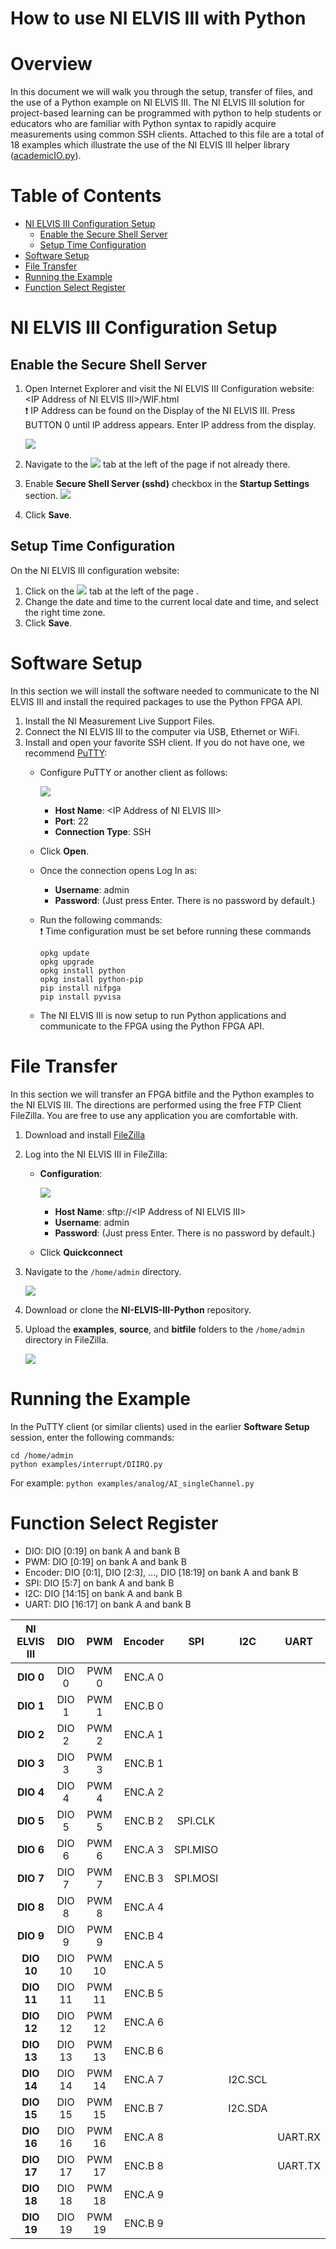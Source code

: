 How to use NI ELVIS III with Python
=======  
# Overview
In this document we will walk you through the setup, transfer of files, and the use of a Python example on NI ELVIS III. The NI ELVIS III solution for project-based learning can be programmed with python to help students or educators who are familiar with Python syntax to rapidly acquire measurements using common SSH clients. Attached to this file are a total of 18 examples which illustrate the use of the NI ELVIS III helper library ([academicIO.py](https://github.com/ni-kismet/NI-ELVIS-III-Python/blob/master/source/nielvisiii/academicIO.py)).

# Table of Contents
- [NI ELVIS III Configuration Setup](#ni-elvis-iii-configuration-setup)
  * [Enable the Secure Shell Server](#enable-the-secure-shell-server)
  * [Setup Time Configuration](#setup-time-configuration)
- [Software Setup](#software-setup)
- [File Transfer](#file-transfer)
- [Running the Example](#running-the-example)
- [Function Select Register](#function-select-register)

# NI ELVIS III Configuration Setup

## Enable the Secure Shell Server
1. Open Internet Explorer and visit the NI ELVIS III Configuration website: \<IP Address of NI ELVIS III\>/WIF.html<br />
  :exclamation: IP Address can be found on the Display of the NI ELVIS III. Press BUTTON 0 until IP address appears. Enter IP address from the display.<br />

      ![](https://github.com/ni-kismet/NI-ELVIS-III-Python/blob/master/docs/resource/IPaddress.jpg)
  
2. Navigate to the ![](https://github.com/ni-kismet/NI-ELVIS-III-Python/blob/master/docs/resource/system_configuration.png) tab at the left of the page if not already there.
3. Enable **Secure Shell Server (sshd)** checkbox in the **Startup Settings** section.
    ![](https://github.com/ni-kismet/NI-ELVIS-III-Python/blob/master/docs/resource/sshd.png)
4. Click **Save**.

## Setup Time Configuration
On the NI ELVIS III configuration website:
1. Click on the ![](https://github.com/ni-kismet/NI-ELVIS-III-Python/blob/master/docs/resource/time_configuration.png) tab at the left of the page .
2. Change the date and time to the current local date and time, and select the right time zone.
3. Click **Save**.

# Software Setup

In this section we will install the software needed to communicate to the NI ELVIS III and install the required packages to use the Python FPGA API.
1. Install the NI Measurement Live Support Files.
2. Connect the NI ELVIS III to the computer via USB, Ethernet or WiFi.
3. Install and open your favorite SSH client. If you do not have one, we recommend [PuTTY](https://the.earth.li/~sgtatham/putty/latest/w32/putty.exe): 
    - Configure PuTTY or another client as follows:
    
        ![](https://github.com/ni-kismet/NI-ELVIS-III-Python/blob/master/docs/resource/putty.png)
        
        - **Host Name**: \<IP Address of NI ELVIS III\>
        - **Port**: 22
        - **Connection Type**: SSH
    - Click **Open**.
    - Once the connection opens Log In as:
       - **Username**: admin
       - **Password**: (Just press Enter. There is no password by default.)
    - Run the following commands:<br />
       :exclamation: Time configuration must be set before running these commands
        ```
        opkg update
        opkg upgrade
        opkg install python
        opkg install python-pip
        pip install nifpga
        pip install pyvisa
        ```
    - The NI ELVIS III is now setup to run Python applications and communicate to the FPGA using the Python FPGA API.

# File Transfer

In this section we will transfer an FPGA bitfile and the Python examples to the NI ELVIS III. The directions are performed using the free FTP Client FileZilla. You are free to use any application you are comfortable with.
1. Download and install [FileZilla](https://filezilla-project.org/download.php)
2. Log into the NI ELVIS III in FileZilla:
    - **Configuration**:
        
        ![](https://github.com/ni-kismet/NI-ELVIS-III-Python/blob/master/docs/resource/filezilla.png)
        
        - **Host Name**: sftp://\<IP Address of NI ELVIS III\>
        - **Username**: admin
        - **Password**: (Just press Enter. There is no password by default.)
    - Click **Quickconnect**
3. Navigate to the `/home/admin` directory.
    
    ![](https://github.com/ni-kismet/NI-ELVIS-III-Python/blob/master/docs/resource/home_directory.png)
    
4. Download or clone the **NI-ELVIS-III-Python** repository.
5. Upload the **examples**, **source**, and **bitfile** folders to the `/home/admin` directory in FileZilla.

    ![](https://github.com/ni-kismet/NI-ELVIS-III-Python/blob/master/docs/resource/examples_directory.png)

# Running the Example

In the PuTTY client (or similar clients) used in the earlier **Software Setup** session, enter the following commands:
```
cd /home/admin
python examples/interrupt/DIIRQ.py
```
For example: `python examples/analog/AI_singleChannel.py`

# Function Select Register

- DIO:      DIO [0:19] on bank A and bank B
- PWM:      DIO [0:19] on bank A and bank B
- Encoder:  DIO [0:1], DIO [2:3], …, DIO [18:19] on bank A and bank B
- SPI:      DIO [5:7] on bank A and bank B
- I2C:      DIO [14:15] on bank A and bank B
- UART:     DIO [16:17]  on bank A and bank B

|**NI ELVIS III**| DIO | PWM | Encoder | SPI | I2C | UART | 
|:--------------:|:-----------:|:-----------:|:---------------:|:-----------:|:------------------------:|:----------:| 
| **DIO 0**      | DIO 0       | PWM 0       | ENC.A 0         |             |                          |            | 
| **DIO 1**      | DIO 1       | PWM 1       | ENC.B 0         |             |                          |            | 
| **DIO 2**      | DIO 2       | PWM 2       | ENC.A 1         |             |                          |            | 
| **DIO 3**      | DIO 3       | PWM 3       | ENC.B 1         |             |                          |            | 
| **DIO 4**      | DIO 4       | PWM 4       | ENC.A 2         |             |                          |            | 
| **DIO 5**      | DIO 5       | PWM 5       | ENC.B 2         | SPI.CLK     |                          |            | 
| **DIO 6**      | DIO 6       | PWM 6       | ENC.A 3         | SPI.MISO    |                          |            | 
| **DIO 7**      | DIO 7       | PWM 7       | ENC.B 3         | SPI.MOSI    |                          |            | 
| **DIO 8**      | DIO 8       | PWM 8       | ENC.A 4         |             |                          |            | 
| **DIO 9**      | DIO 9       | PWM 9       | ENC.B 4         |             |                          |            | 
| **DIO 10**     | DIO 10      | PWM 10      | ENC.A 5         |             |                          |            | 
| **DIO 11**     | DIO 11      | PWM 11      | ENC.B 5         |             |                          |            | 
| **DIO 12**     | DIO 12      | PWM 12      | ENC.A 6         |             |                          |            | 
| **DIO 13**     | DIO 13      | PWM 13      | ENC.B 6         |             |                          |            | 
| **DIO 14**     | DIO 14      | PWM 14      | ENC.A 7         |             | I2C.SCL                  |            | 
| **DIO 15**     | DIO 15      | PWM 15      | ENC.B 7         |             | I2C.SDA                  |            | 
| **DIO 16**     | DIO 16      | PWM 16      | ENC.A 8         |             |                          | UART.RX    | 
| **DIO 17**     | DIO 17      | PWM 17      | ENC.B 8         |             |                          | UART.TX    | 
| **DIO 18**     | DIO 18      | PWM 18      | ENC.A 9         |             |                          |            | 
| **DIO 19**     | DIO 19      | PWM 19      | ENC.B 9         |             |                          |            |
